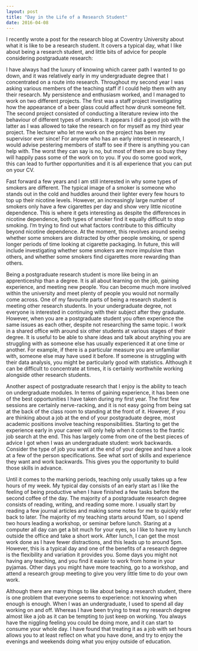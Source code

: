 ```yaml
---
layout: post
title: "Day in the Life of a Research Student"
date: 2016-04-08
---
```


I recently wrote a post for the research blog at Coventry University about what it is like to be a research student. It covers a typical day, what I like about being a research student, and little bits of advice for people considering postgraduate research:

I have always had the luxury of knowing which career path I wanted to go down, and it was relatively early in my undergraduate degree that I concentrated on a route into research. Throughout my second year I was asking various members of the teaching staff if I could help them with any their research. My persistence and enthusiasm worked, and I managed to work on two different projects. The first was a staff project investigating how the appearance of a beer glass could affect how drunk someone felt. The second project consisted of conducting a literature review into the behaviour of different types of smokers. It appears I did a good job with the latter as I was allowed to take the research on for myself as my third year project. The lecturer who let me work on the project has been my supervisor ever since! For anyone who has an early interest in research, I would advise pestering members of staff to see if there is anything you can help with. The worst they can say is no, but most of them are so busy they will happily pass some of the work on to you. If you do some good work, this can lead to further opportunities and it is all experience that you can put on your CV.

Fast forward a few years and I am still interested in why some types of smokers are different. The typical image of a smoker is someone who stands out in the cold and huddles around their lighter every few hours to top up their nicotine levels. However, an increasingly large number of smokers only have a few cigarettes per day and show very little nicotine dependence. This is where it gets interesting as despite the differences in nicotine dependence, both types of smoker find it equally difficult to stop smoking. I’m trying to find out what factors contribute to this difficulty beyond nicotine dependence. At the moment, this revolves around seeing whether some smokers are distracted by other people smoking, or spend longer periods of time looking at cigarette packaging. In future, this will include investigating whether some smokers are more impulsive than others, and whether some smokers find cigarettes more rewarding than others.

Being a postgraduate research student is more like being in an apprenticeship than a degree. It is all about learning on the job, gaining experience, and meeting new people. You can become much more involved within the university and meet plenty of people you would not normally come across. One of my favourite parts of being a research student is meeting other research students. In your undergraduate degree, not everyone is interested in continuing with their subject after they graduate. However, when you are a postgraduate student you often experience the same issues as each other, despite not researching the same topic. I work in a shared office with around six other students at various stages of their degree. It is useful to be able to share ideas and talk about anything you are struggling with as someone else has usually experienced it at one time or another. For example, if there is a particular measure you are unfamiliar with, someone else may have used it before. If someone is struggling with their data analysis, you might be particularly good with statistics. Although it can be difficult to concentrate at times, it is certainly worthwhile working alongside other research students.

Another aspect of postgraduate research that I enjoy is the ability to teach on undergraduate modules. In terms of gaining experience, it has been one of the best opportunities I have taken during my first year. The first few sessions are certainly nerve-racking, and it is not easy going from being sat at the back of the class room to standing at the front of it. However, if you are thinking about a job at the end of your postgraduate degree, most academic positions involve teaching responsibilities. Starting to get the experience early in your career will only help when it comes to the frantic job search at the end. This has largely come from one of the best pieces of advice I got when I was an undergraduate student: work backwards. Consider the type of job you want at the end of your degree and have a look at a few of the person specifications. See what sort of skills and experience they want and work backwards. This gives you the opportunity to build those skills in advance.

Until it comes to the marking periods, teaching only usually takes up a few hours of my week. My typical day consists of an early start as I like the feeling of being productive when I have finished a few tasks before the second coffee of the day. The majority of a postgraduate research degree consists of reading, writing, and reading some more. I usually start by reading a few journal articles and making some notes for me to quickly refer back to later. The majority of my teaching starts around 10am, so I spend two hours leading a workshop, or seminar before lunch. Staring at a computer all day can get a bit much for your eyes, so I like to have my lunch outside the office and take a short work. After lunch, I can get the most work done as I have fewer distractions, and this leads up to around 5pm. However, this is a typical day and one of the benefits of a research degree is the flexibility and variation it provides you. Some days you might not having any teaching, and you find it easier to work from home in your pyjamas. Other days you might have more teaching, go to a workshop, and attend a research group meeting to give you very little time to do your own work.

Although there are many things to like about being a research student, there is one problem that everyone seems to experience: not knowing when enough is enough. When I was an undergraduate, I used to spend all day working on and off. Whereas I have been trying to treat my research degree almost like a job as it can be tempting to just keep on working. You always have the niggling feeling you could be doing more, and it can start to consume your whole day. I have found that treating it as a job with set hours allows you to at least reflect on what you have done, and try to enjoy the evenings and weekends doing what you enjoy outside of education.
